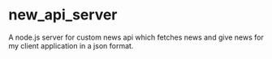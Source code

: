 # new_api_server
A node.js server for custom news api which fetches news and give news for my client application in a json format.
